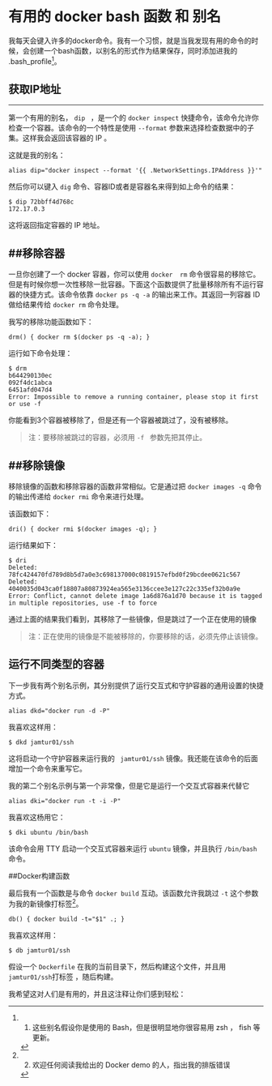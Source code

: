 # 有用的 docker bash 函数 和 别名



我每天会键入许多的docker命令。我有一个习惯，就是当我发现有用的命令的时候，会创建一个bash函数，以别名的形式作为结果保存，同时添加进我的 .bash_profile[^1]。


## 获取IP地址

----------

第一个有用的别名， ```dip ```  ，是一个的 ```docker inspect```  快捷命令，该命令允许你检查一个容器。该命令的一个特性是使用 ``` --format ``` 参数来选择检查数据中的子集。这样我会返回该容器的 IP 。

这就是我的别名：

```
alias dip="docker inspect --format '{{ .NetworkSettings.IPAddress }}'"
```

然后你可以键入 ``` dig ``` 命令、容器ID或者是容器名来得到如上命令的结果：

```
$ dip 72bbff4d768c
172.17.0.3
```

这将返回指定容器的 IP 地址。

##移除容器
----------

一旦你创建了一个 docker 容器，你可以使用 ``` docker  rm ``` 命令很容易的移除它。但是有时候你想一次性移除一批容器。下面这个函数提供了批量移除所有不运行容器的快捷方式。该命令依靠 ``` docker ps -q -a ``` 的输出来工作。其返回一列容器 ID 做给结果传给 ```docker rm``` 命令处理。

我写的移除功能函数如下：

```
drm() { docker rm $(docker ps -q -a); }
```
运行如下命令处理：

```
$ drm
b644290130ec
092f4dc1abca
6451afd047d4
Error: Impossible to remove a running container, please stop it first or use -f
```

你能看到3个容器被移除了，但是还有一个容器被跳过了，没有被移除。
> 注：要移除被跳过的容器，必须用 ```-f ``` 参数先把其停止。

##移除镜像
---------

移除镜像的函数和移除容器的函数非常相似。它是通过把 ```docker images -q``` 命令的输出传递给 ```docker rmi``` 命令来进行处理。

该函数如下：

```
dri() { docker rmi $(docker images -q); }
```

运行结果如下：

```
$ dri
Deleted: 78fc424470fd789d8b5d7a0e3c698137000c0819157efbd0f29bcdee0621c567
Deleted: 4040035d043ca0f18807a80873924ea565e3136ccee3e127c22c335ef32b0a9e
Error: Conflict, cannot delete image 1a6d876a1d70 because it is tagged in multiple repositories, use -f to force
```

通过上面的结果我们看到，其移除了一些镜像，但是跳过了一个正在使用的镜像
> 注：正在使用的镜像是不能被移除的，你要移除的话，必须先停止该镜像。

## 运行不同类型的容器

下一步我有两个别名示例，其分别提供了运行交互式和守护容器的通用设置的快捷方式。

```
alias dkd="docker run -d -P"
```

我喜欢这样用：

```
$ dkd jamtur01/ssh
```

这将启动一个守护容器来运行我的 ``` jamtur01/ssh``` 镜像。我还能在该命令的后面增加一个命令来重写它。

我的第二个别名示例与第一个非常像，但是它是运行一个交互式容器来代替它

```
alias dki="docker run -t -i -P"
```

我喜欢这杨用它：

```
$ dki ubuntu /bin/bash
```

该命令会用 TTY 启动一个交互式容器来运行 ```ubuntu``` 镜像，并且执行 ```/bin/bash``` 命令。

##Docker构建函数

最后我有一个函数是与命令 ```docker build``` 互动。该函数允许我跳过 ```-t``` 这个参数为我的新镜像打标签[^2]。

```
db() { docker build -t="$1" .; }
```  

我喜欢这样用：

```
$ db jamtur01/ssh
```

假设一个 ```Dockerfile``` 在我的当前目录下，然后构建这个文件，并且用 ```jamtur01/ssh```打标签 ，随后构建。

我希望这对人们是有用的，并且这注释让你们感到轻松：

[^1]: 1. 这些别名假设你是使用的 Bash，但是很明显地你很容易用 zsh ， fish 等更新。

[^2]: 2. 欢迎任何阅读我给出的 Docker demo 的人，指出我的排版错误
